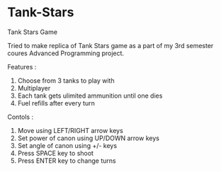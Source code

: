 # Tank-Stars

Tank Stars Game

Tried to make replica of Tank Stars game as a part of my 3rd semester coures Advanced Programming project. 


Features :
  1. Choose from 3 tanks to play with
  2. Multiplayer
  3. Each tank gets ulimited ammunition until one dies
  4. Fuel refills after every turn
  
  
Contols :
  1. Move using LEFT/RIGHT arrow keys
  2. Set power of canon using UP/DOWN arrow keys
  3. Set angle of canon using +/- keys
  4. Press SPACE key to shoot
  5. Press ENTER key to change turns
